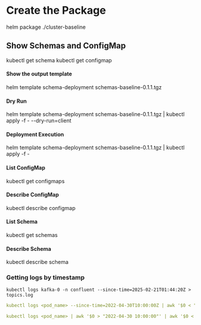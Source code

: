 
# Create the Package
helm package ./cluster-baseline 

## Show Schemas and ConfigMap
kubectl get schema
kubectl get configmap

#### Show the output template
helm template schema-deployment schemas-baseline-0.1.1.tgz

#### Dry Run
helm template schema-deployment schemas-baseline-0.1.1.tgz | kubectl apply -f - --dry-run=client

#### Deployment Execution
helm template schema-deployment schemas-baseline-0.1.1.tgz | kubectl apply -f -

#### List ConfigMap
kubectl get configmaps

#### Describe ConfigMap
kubectl describe configmap <configMapName>

#### List Schema
kubectl get schemas

#### Describe Schema
kubectl describe schema <schemaName>

### Getting logs by timestamp
```
kubectl logs kafka-0 -n confluent --since-time=2025-02-21T01:44:20Z > topics.log
``` 



```yaml
kubectl logs <pod_name> --since-time=2022-04-30T10:00:00Z | awk '$0 < "2022-04-30T11:00:00Z"'
```

```yaml
kubectl logs <pod_name> | awk '$0 > "2022-04-30 10:00:00"' | awk '$0 < "2022-04-30 11:00:00"'
```

